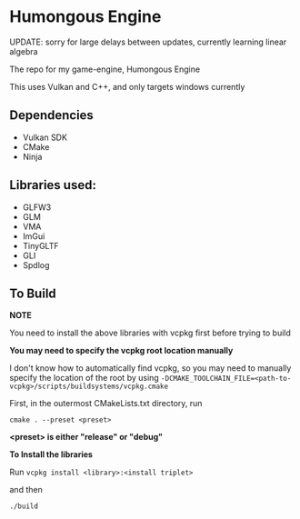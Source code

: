 # **Humongous Engine**

UPDATE: sorry for large delays between updates, currently learning linear algebra

The repo for my game-engine, Humongous Engine

This uses Vulkan and C++, and only targets windows currently

## Dependencies
* Vulkan SDK
* CMake
* Ninja


## Libraries used:
* GLFW3
* GLM
* VMA
* ImGui
* TinyGLTF
* GLI
* Spdlog


## To Build

**NOTE**

You need to install the above libraries with vcpkg first before trying to build

**You may need to specify the vcpkg root location manually**

I don't know how to automatically find vcpkg, so you may need to manually specify
the location of the root by using `-DCMAKE_TOOLCHAIN_FILE=<path-to-vcpkg>/scripts/buildsystems/vcpkg.cmake`

First, in the outermost CMakeLists.txt directory, run
``` shell
cmake . --preset <preset>
```

**\<preset> is either "release" or "debug"**

**To Install the libraries**

Run `vcpkg install <library>:<install triplet>`

and then
``` shell
./build
```

